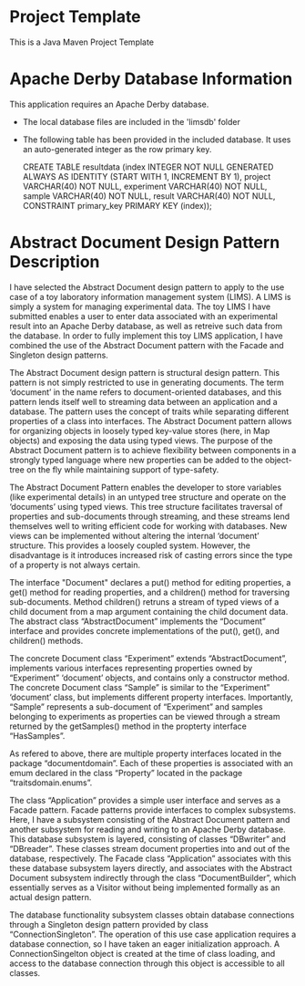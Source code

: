 # Project Template

This is a Java Maven Project Template

# Apache Derby Database Information

This application requires an Apache Derby database.
- The local database files are included in the 'limsdb' folder
- The following table has been provided in the included database. It uses an auto-generated integer as the row primary key.

  CREATE TABLE resultdata (index INTEGER NOT NULL GENERATED ALWAYS AS IDENTITY (START WITH 1, INCREMENT BY 1), 
    project VARCHAR(40) NOT NULL, experiment VARCHAR(40) NOT NULL, sample VARCHAR(40) NOT NULL, result VARCHAR(40) NOT NULL, 
    CONSTRAINT primary_key PRIMARY KEY (index));

# Abstract Document Design Pattern Description

I have selected the Abstract Document design pattern to apply to the use case of a toy laboratory information management system (LIMS). 
A LIMS is simply a system for managing experimental data. The toy LIMS I have submitted enables a user to enter data associated with 
an experimental result into an Apache Derby database, as well as retreive such data from the database. In order to fully implement 
this toy LIMS application, I have combined the use of the Abstract Document pattern with the Facade and Singleton design patterns.

The Abstract Document design pattern is structural design pattern. This pattern is not simply restricted to use in generating documents.
The term ‘document’ in the name refers to document-oriented databases, and this pattern lends itself well to streaming data between an application and a database. The pattern uses the concept of traits while separating different properties of a class into interfaces. The Abstract Document pattern allows for organizing objects in loosely typed key-value stores (here, in Map objects) and exposing the data using typed views. The purpose of the Abstract Document pattern is to achieve flexibility between components in a strongly typed language where new properties can be added to the object-tree on the fly while maintaining support of type-safety. 

The Abstract Document Pattern enables the developer to store variables (like experimental details) in an untyped tree structure and 
operate on the ‘documents’ using typed views. This tree structure facilitates traversal of properties and sub-documents through 
streaming, and these streams lend themselves well to writing efficient code for working with databases. New views can be implemented 
without altering the internal ‘document’ structure. This provides a loosely coupled system. However, the disadvantage is it introduces 
increased risk of casting errors since the type of a property is not always certain.

The interface "Document" declares a put() method for editing properties, a get() method for reading properties, and a children() method 
for traversing sub-documents. Method children() retruns a stream of typed views of a child document from a map argument containing the 
child document data. The abstract class “AbstractDocument” implements the “Document” interface and provides concrete implementations of 
the put(), get(), and children() methods. 

The concrete Document class “Experiment” extends “AbstractDocument”, implements various interfaces representing properties owned by 
“Experiment” ‘document’ objects, and contains only a constructor method. The concrete Document class “Sample” is similar to the 
“Experiment” ‘document’ class, but implements different property interfaces. Importantly, “Sample” represents a sub-document of 
“Experiment” and samples belonging to experiments as properties can be viewed through a stream returned by the getSamples() method 
in the propterty interface “HasSamples”.

As refered to above, there are multiple property interfaces located in the package “documentdomain”. Each of these properties is 
associated with an emum declared in the class “Property” located in the package “traitsdomain.enums”.

The class “Application” provides a simple user interface and serves as a Facade pattern. Facade patterns provide interfaces to complex 
subsystems. Here, I have a subsystem consisting of the Abstract Document pattern and another subsystem for reading and writing to an 
Apache Derby database. This database subsystem is layered, consisting of classes “DBwriter” and “DBreader”. These classes stream 
document properties into and out of the database, respectively. The Facade class “Application” associates with this these database 
subsystem layers directly, and associates with the Abstract Document subsystem indirectly through the class “DocumentBuilder”, which
essentially serves as a Visitor without being implemented formally as an actual design pattern.

The database functionality subsystem classes obtain database connections through a Singleton design pattern provided by class 
“ConnectionSingleton”. The operation of this use case application requires a database connection, so I have taken an eager 
initialization approach. A ConnectionSingelton object is created at the time of class loading, and access to the database connection 
through this object is accessible to all classes.
